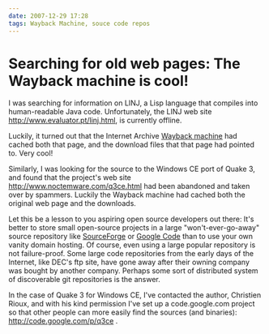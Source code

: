 ```yaml
---
date: 2007-12-29 17:28
tags: Wayback Machine, souce code repos
---
```


# Searching for old web pages: The Wayback machine is cool!

I was searching for information on LINJ, a Lisp language that compiles into
human-readable Java code. Unfortunately, the LINJ web site
http://www.evaluator.pt/linj.html, is currently offline.

Luckily, it turned
out that the Internet Archive [Wayback
machine](http://www.archive.org/web/web.php) had cached both that page, and
the download files that that page had pointed to. Very cool!

Similarly, I was
looking for the source to the Windows CE port of Quake 3, and found that the
project's web site http://www.noctemware.com/q3ce.html had been abandoned and
taken over by spammers. Luckily the Wayback machine had cached both the
original web page and the downloads.

Let this be a lesson to you aspiring open
source developers out there: It's better to store small open-source projects
in a large "won't-ever-go-away" source repository like
[SourceForge](http://www.sourceforge.net/) or [Google
Code](http://code.google.com/) than to use your own vanity domain hosting. Of
course, even using a large popular repository is not failure-proof. Some large
code repositories from the early days of the Internet, like DEC's ftp site,
have gone away after their owning company was bought by another company.
Perhaps some sort of distributed system of discoverable git repositories is
the answer.

In the case of Quake 3 for Windows CE, I've contacted the author,
Christien Rioux, and with his kind permission I've set up a code.google.com
project so that other people can more easily find the sources (and binaries):
<http://code.google.com/p/q3ce> .
